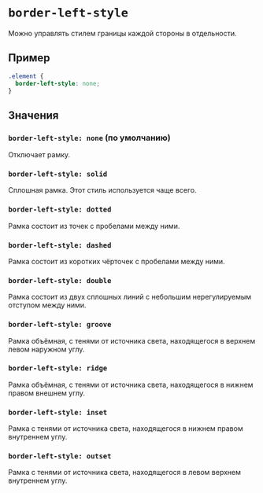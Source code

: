 # `border-left-style`

Можно управлять стилем границы каждой стороны в отдельности.

## Пример

```css
.element {
  border-left-style: none;
}
```

## Значения

### `border-left-style: none` (по умолчанию)

Отключает рамку.

### `border-left-style: solid`

Сплошная рамка. Этот стиль используется чаще всего.

### `border-left-style: dotted`

Рамка состоит из точек с пробелами между ними.

### `border-left-style: dashed`

Рамка состоит из коротких чёрточек с пробелами между ними.

### `border-left-style: double`

Рамка состоит из двух сплошных линий с небольшим нерегулируемым отступом между ними.

### `border-left-style: groove`

Рамка объёмная, с тенями от источника света, находящегося в верхнем левом наружном углу.

### `border-left-style: ridge`

Рамка объёмная, с тенями от источника света, находящегося в нижнем правом внешнем углу.

### `border-left-style: inset`

Рамка с тенями от источника света, находящегося в нижнем правом внутреннем углу.

### `border-left-style: outset`

Рамка с тенями от источника света, находящегося в левом верхнем внутреннем углу.

